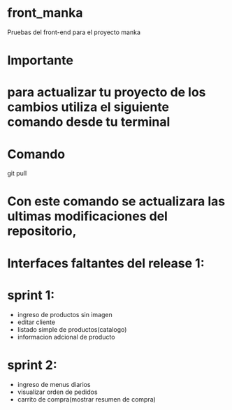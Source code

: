 # front_manka
Pruebas del front-end para el proyecto manka

######
# Importante
# para actualizar tu proyecto de los cambios utiliza el siguiente comando desde tu terminal 

# Comando
git pull
# Con este comando se actualizara las ultimas modificaciones del repositorio,

######

# Interfaces faltantes del release 1:

# sprint 1:

- ingreso de productos sin imagen
- editar cliente
- listado simple de productos(catalogo)
- informacion adcional de producto

# sprint 2:

- ingreso de menus diarios
- visualizar orden de pedidos
- carrito de compra(mostrar resumen de compra)




